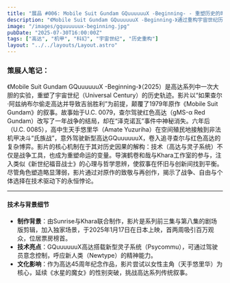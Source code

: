 ```yaml
---
title: "展品 #006: Mobile Suit Gundam GQuuuuuuX -Beginning- - 重塑历史的时间裂隙"
description: "《Mobile Suit Gundam GQuuuuuuX -Beginning-》通过重构宇宙世纪历史，探索技术与人性在战争与自由间的张力。"
image: "/images/gquuuuuux-beginning.jpg"
pubDate: "2025-07-30T16:00:00Z"
tags: ["高达", "机甲", "科幻", "宇宙世纪", "历史重构"]
layout: "../../layouts/Layout.astro"
---
```


### 策展人笔记：

《Mobile Suit Gundam GQuuuuuuX -Beginning-》（2025）是高达系列中一次大胆的实验，重塑了宇宙世纪（Universal Century）的历史轨迹。影片以“如果查尔·阿兹纳布尔偷走高达并导致吉翁胜利”为前提，颠覆了1979年原作《Mobile Suit Gundam》的叙事。故事始于U.C. 0079，查尔驾驶红色高达（gMS-α Red Gundam）改写了一年战争的结局，却在“泽克诺瓦”事件中神秘消失。六年后（U.C. 0085），高中生天手悠里华（Amate Yuzuriha）在空间殖民地接触到非法机甲决斗“氏族战”，意外驾驶新型高达GQuuuuuuX，卷入追寻查尔与红色高达的复杂博弈。影片的核心机制在于其对历史因果的解构：技术（高达与灵子系统）不仅是战争工具，也成为重塑命运的变量。导演鹤卷和哉与Khara工作室的参与，注入类似《新世纪福音战士》的心理与哲学思辨，使叙事在怀旧与创新间找到平衡。尽管角色塑造略显薄弱，影片通过对原作的致敬与再创作，揭示了战争、自由与个体选择在技术驱动下的永恒悖论。

---

#### 技术与背景细节

- **制作背景**：由Sunrise与Khara联合制作，影片是系列前三集与第八集的剧场版剪辑，加入独家场景，于2025年1月17日在日本上映，首两周吸引百万观众，位居票房榜首。[](https://gundam.fandom.com/wiki/Mobile_Suit_Gundam_GQuuuuuuX_-Beginning-)[](https://gundam.fandom.com/wiki/Mobile_Suit_Gundam_GQuuuuuuX)
- **技术亮点**：GQuuuuuuX高达搭载新型灵子系统（Psycommu），可通过驾驶员意念控制，呼应新人类（Newtype）的精神能力。
- **文化影响**：作为高达45周年纪念作品，影片尝试以女性主角（天手悠里华）为核心，延续《水星的魔女》的性别突破，挑战高达系列传统叙事。[](https://gamerant.com/gundam-gq/)